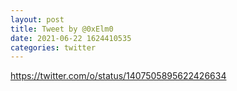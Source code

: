 ```yaml
--- 
layout: post 
title: Tweet by @0xElm0 
date: 2021-06-22 1624410535 
categories: twitter 
--- 
```

https://twitter.com/o/status/1407505895622426634